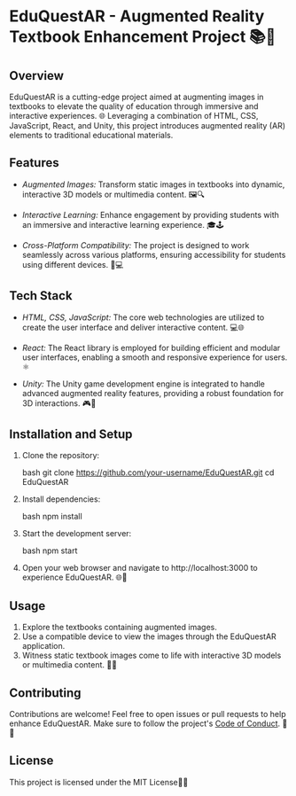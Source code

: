 # EduQuestAR - Augmented Reality Textbook Enhancement Project 📚🚀

## Overview

EduQuestAR is a cutting-edge project aimed at augmenting images in textbooks to elevate the quality of education through immersive and interactive experiences. 🌐 Leveraging a combination of HTML, CSS, JavaScript, React, and Unity, this project introduces augmented reality (AR) elements to traditional educational materials.

## Features

- *Augmented Images:* Transform static images in textbooks into dynamic, interactive 3D models or multimedia content. 🖼🔍

- *Interactive Learning:* Enhance engagement by providing students with an immersive and interactive learning experience. 🎓🕹

- *Cross-Platform Compatibility:* The project is designed to work seamlessly across various platforms, ensuring accessibility for students using different devices. 📱💻

## Tech Stack

- *HTML, CSS, JavaScript:* The core web technologies are utilized to create the user interface and deliver interactive content. 💻🌐

- *React:* The React library is employed for building efficient and modular user interfaces, enabling a smooth and responsive experience for users. ⚛

- *Unity:* The Unity game development engine is integrated to handle advanced augmented reality features, providing a robust foundation for 3D interactions. 🎮🚀

## Installation and Setup

1. Clone the repository:

   bash
   git clone https://github.com/your-username/EduQuestAR.git
   cd EduQuestAR
   

2. Install dependencies:

   bash
   npm install
   

3. Start the development server:

   bash
   npm start
   

4. Open your web browser and navigate to http://localhost:3000 to experience EduQuestAR. 🌐🚀

## Usage

1. Explore the textbooks containing augmented images.
2. Use a compatible device to view the images through the EduQuestAR application.
3. Witness static textbook images come to life with interactive 3D models or multimedia content. 📖🔮

## Contributing

Contributions are welcome! Feel free to open issues or pull requests to help enhance EduQuestAR. Make sure to follow the project's [Code of Conduct](CODE_OF_CONDUCT.md). 🤝🌟

## License

This project is licensed under the MIT License📄📝
